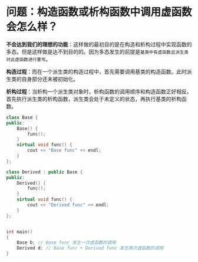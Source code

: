 # 问题：构造函数或析构函数中调用虚函数会怎么样？

**不会达到我们的理想的功能**：这样做的最初目的是在构造和析构过程中实现函数的多态。但是这样做是达不到目的的。因为多态发生的前提是`基类中有虚函数且派生类对此虚函数进行重写`。

**构造过程**：而在一个派生类的构造过程中，首先需要调用基类的构造函数。此时派生类的自身部分还未被初始化。

**析构过程**：当析构一个派生类对象时，析构函数的调用顺序和构造函数正好相反。首先执行派生类的析构函数，派生类会处于未定义的状态，再执行基类的析构函数。

```c++
class Base {
public:
    Base() {
        func();
    }
    virtual void func() {
        cout << "Base func" << endl;
    }
};

class Derived : public Base {
public:
    Derived() {
        func();
    }
    virtual void func() {
        cout << "Derived func" << endl;
    }
};


int main()
{
    Base b; // Base func 发生一次虚函数的调用
    Derived d; // Base func + Derived func 发生两次虚函数的调用
}
```















